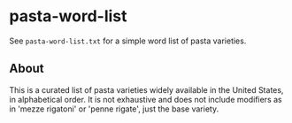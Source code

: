 # pasta-word-list
See `pasta-word-list.txt` for a simple word list of pasta varieties.

## About
This is a curated list of pasta varieties widely available in the United States, in alphabetical order. It is not exhaustive and does not include modifiers as in 'mezze rigatoni' or 'penne rigate', just the base variety.
